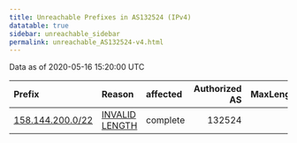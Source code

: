 ```yaml
---
title: Unreachable Prefixes in AS132524 (IPv4)
datatable: true
sidebar: unreachable_sidebar
permalink: unreachable_AS132524-v4.html
---
```


Data as of 2020-05-16 15:20:00 UTC


<div class="datatable-begin"></div>

| Prefix                                                     | Reason                                                                                                      | affected   |   Authorized AS |   MaxLength | Anchor                                       |   unreachable /24s |
|:-----------------------------------------------------------|:------------------------------------------------------------------------------------------------------------|:-----------|----------------:|------------:|:---------------------------------------------|-------------------:|
| [158.144.200.0/22](https://stat.ripe.net/158.144.200.0/22) | [INVALID LENGTH](https://rpki-validator.ripe.net/announcement-preview?asn=AS132524&prefix=158.144.200.0/22) | complete   |          132524 |          18 | [APNIC](unreachable_APNIC_RPKI_Root-v4.html) |                  4 |

<div class="datatable-end"></div>